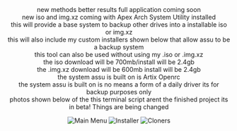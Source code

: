 <div align="center">
new methods better results full application coming soon
<div align="center">
new iso and img.xz coming with Apex Arch System Utility installed
<div align="center">
this will provide a base system to backup other drives into a installable iso or img.xz
<div align="center">
this will also include my custom installers shown below that allow assu to be a backup system
<div align="center">
this tool can also be used without using my .iso or .img.xz  
<div align="center">
the iso download will be 700mb/install will be 2.4gb
<div align="center">
the .img.xz download will be 600mb install will be 2.4gb 
<div align="center">
the system assu is built on is Artix Openrc
  <div align="center">
the system assu is built on is no means a form of a daily driver its for backup purposes only
    <div align="center">
photos shown below of the this terminal script arent the finished project its in beta! Things are being changed
      
![Main Menu](https://github.com/user-attachments/assets/bba5db4b-af10-4ff0-aa3d-e162396343a8)
![Installer](https://github.com/user-attachments/assets/09829840-b892-41a0-b5c1-87bd870e70e1)
![Cloners](https://github.com/user-attachments/assets/099ba344-b2f6-4ec8-81d6-2c20ca87fd59)


